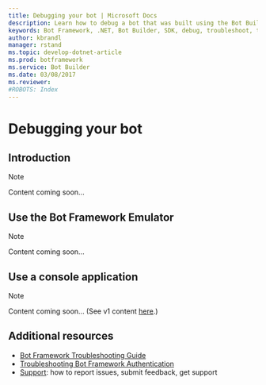 ```yaml
---
title: Debugging your bot | Microsoft Docs
description: Learn how to debug a bot that was built using the Bot Builder SDK for .NET.
keywords: Bot Framework, .NET, Bot Builder, SDK, debug, troubleshoot, test
author: kbrandl
manager: rstand
ms.topic: develop-dotnet-article
ms.prod: botframework
ms.service: Bot Builder
ms.date: 03/08/2017
ms.reviewer:
#ROBOTS: Index
---
```


# Debugging your bot

## Introduction

> [!NOTE]
> Content coming soon...

## Use the Bot Framework Emulator

> [!NOTE]
> Content coming soon...

## Use a console application 

> [!NOTE]
> Content coming soon...
> (See v1 content [here](https://docs.botframework.com/en-us/csharp/builder/sdkreference/index.html#debugging).)

## Additional resources

- [Bot Framework Troubleshooting Guide](bot-framework-troubleshooting-guide.md)
- [Troubleshooting Bot Framework Authentication](bot-framework-troubleshooting-auth.md)
- [Support](bot-framework-resources-support.md): how to report issues, submit feedback, get support 
